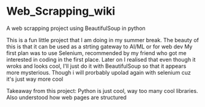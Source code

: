 # Web_Scrapping_wiki
A web scrapping project using BeautifulSoup in python

This is a fun little project that I am doing in my summer break. The beauty of this is that it can be used as a strting gateway to AI/ML or for web dev
My first plan was to use Selenium, recommended by my friend who got me interested in coding in the first place.
Later on I realised that even though it wroks and looks cool, I'll just do it with BeautifulSoup so that it appears more mysterious. 
Though i will prorbably upolad again with selenium cuz it's just way more cool

Takeaway from this project:
    Python is just cool, way too many cool libraries. Also understood how web pages are structured
